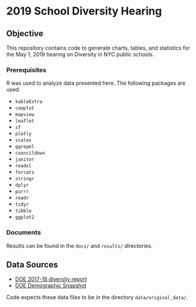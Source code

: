# 2019 School Diversity Hearing

## Objective

This repository contains code to generate charts, tables, and statistics for the May 1, 2019 hearing on Diversity in NYC public schools.

### Prerequisites

R was used to analyze data presented here. The following packages are used:

- `kableExtra` 
- `cowplot` 
- `mapview` 
- `leaflet` 
- `sf` 
- `plotly` 
- `scales` 
- `ggrepel` 
- `councildown` 
- `janitor` 
- `readxl` 
- `forcats` 
- `stringr` 
- `dplyr` 
- `purrr` 
- `readr` 
- `tidyr` 
- `tibble` 
- `ggplot2`

### Documents

Results can be found in the `docs/` and `results/` directories.

## Data Sources

- [DOE 2017-18 diversity report](https://infohub.nyced.org/docs/default-source/default-document-library/report-on-demographic-data-in-nyc-public-schools.xlsx?sfvrsn=2b7837cc_2)
- [DOE Demographic Snapshot](https://infohub.nyced.org/docs/default-source/default-document-library/demographic-snapshot-2014-15-to-2018-19-(public).xlsx)

Code expects these data files to be in the directory `data/original_data/`.
